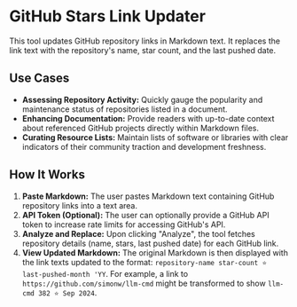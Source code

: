 # GitHub Stars Link Updater

This tool updates GitHub repository links in Markdown text. It replaces the link text with the repository's name, star count, and the last pushed date.

## Use Cases

- **Assessing Repository Activity:** Quickly gauge the popularity and maintenance status of repositories listed in a document.
- **Enhancing Documentation:** Provide readers with up-to-date context about referenced GitHub projects directly within Markdown files.
- **Curating Resource Lists:** Maintain lists of software or libraries with clear indicators of their community traction and development freshness.

## How It Works

1.  **Paste Markdown:** The user pastes Markdown text containing GitHub repository links into a text area.
2.  **API Token (Optional):** The user can optionally provide a GitHub API token to increase rate limits for accessing GitHub's API.
3.  **Analyze and Replace:** Upon clicking "Analyze", the tool fetches repository details (name, stars, last pushed date) for each GitHub link.
4.  **View Updated Markdown:** The original Markdown is then displayed with the link texts updated to the format: `repository-name star-count ⭐ last-pushed-month 'YY`. For example, a link to `https://github.com/simonw/llm-cmd` might be transformed to show `llm-cmd 382 ⭐ Sep 2024`.
